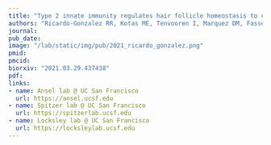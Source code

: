 ```yaml
---
title: "Type 2 innate immunity regulates hair follicle homeostasis to control Demodex pathosymbionts."
authors: "Ricardo-Gonzalez RR, Kotas ME, Tenvooren I, Marquez DM, Fassett MS, Lee J, Daniel SG, Bittinger K, **Díaz RE**, **Fraser JS**, Ansel KM, Spitzer MH, Liang HE, and Locksley RM."
journal:
pub_date:
image: "/lab/static/img/pub/2021_ricardo_gonzalez.png"
pmid:
pmcid:
biorxiv: "2021.03.29.437438"
pdf:
links:
- name: Ansel lab @ UC San Francisco
  url: https://ansel.ucsf.edu
- name: Spitzer lab @ UC San Francisco
  url: https://spitzerlab.ucsf.edu
- name: Locksley lab @ UC San Francisco
  url: https://locksleylab.ucsf.edu
---
```

